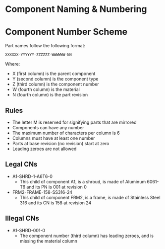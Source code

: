 # Component Naming & Numbering
# Component Number Scheme
Part names follow the following format:

    XXXXXX-YYYYYY-ZZZZZZ-WWWWWW-NN
Where:

- X (first column) is the parent component
- Y (second column) is the component type
- Z (third column) is the component number
- W (fourth column) is the material
- N (fourth column) is the part revision

## Rules

- The letter M is reserved for signifying parts that are mirrored
- Components can have any number 
- The maximum number of characters per column is 6
- Columns must have at least one number
- Parts at base revision (no revision) start at zero
- Leading zeroes are not allowed

## Legal CNs
- A1-SHRD-1-A6T6-0
    - This child of component A1, is a shroud, is made of Aluminum 6061-T6 and its PN is 001 at revision 0
- FRM2-FRAME-158-SS316-24
    - This child of component FRM2, is a frame, is made of Stainless Steel 316 and its CN is 158 at revision 24

## Illegal CNs
- A1-SHRD-001-0
    - The component number (third column) has leading zeroes, and is missing the material column


